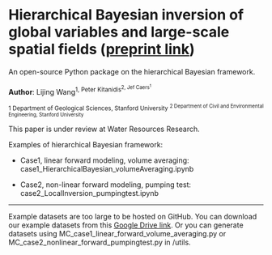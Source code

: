 # Hierarchical Bayesian inversion of global variables and large-scale spatial fields ([preprint link](https://www.essoar.org/doi/10.1002/essoar.10508754.1))

An open-source Python package on the hierarchical Bayesian framework.



**Author**: Lijing Wang<sup>1, Peter Kitanidis<sup>2, Jef Caers<sup>1

<sup>1 Department of Geological Sciences, Stanford University
<sup>2 Department of Civil and Environmental Engineering, Stanford University



This paper is under review at Water Resources Research. 

Examples of hierarchical Bayesian framework:

- Case1, linear forward modeling, volume averaging: case1_HierarchicalBayesian_volumeAveraging.ipynb

- Case2, non-linear forward modeling, pumping test: case2_LocalInversion_pumpingtest.ipynb


--------- 

Example datasets are too large to be hosted on GitHub. You can download our example datasets from this [Google Drive link](https://drive.google.com/drive/folders/15DhGUQN6phI0hMmR3mL_c1OL7db5pmd7?usp=sharing). Or you can generate datasets using MC_case1_linear_forward_volume_averaging.py or MC_case2_nonlinear_forward_pumpingtest.py in /utils. 

